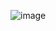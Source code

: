 ![image](https://github.com/SivaBalaji-AR/727722eucd046--cc1/assets/151618924/63090e16-d399-4de6-90cd-3305b7607349)
